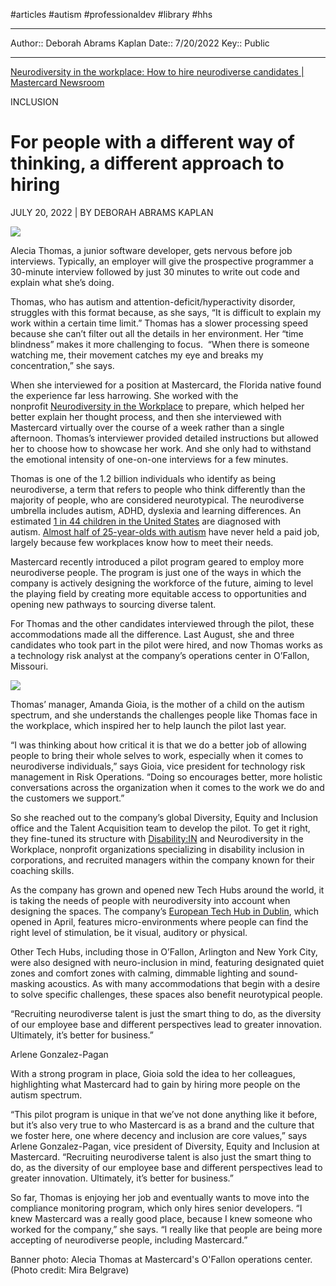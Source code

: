 #articles #autism #professionaldev #library #hhs 

---
Author:: Deborah Abrams Kaplan
Date:: 7/20/2022
Key:: Public

---


[Neurodiversity in the workplace: How to hire neurodiverse candidates | Mastercard Newsroom](https://www.mastercard.com/news/perspectives/2022/supporting-neurodiversity-in-the-workforce/?fbclid=IwAR1AqcsH7jeWRQHpQ2CR1JFQqukfoUCbTHA7WFxTyZo17_apcZUWRFtqhb8)

INCLUSION

# For people with a different way of thinking, a different approach to hiring

JULY 20, 2022 | BY DEBORAH ABRAMS KAPLAN

![](https://www.mastercard.com/news/media/lvrji5sv/alecia_banner.png?rnd=133027013379070000)

Alecia Thomas, a junior software developer, gets nervous before job interviews. Typically, an employer will give the prospective programmer a 30-minute interview followed by just 30 minutes to write out code and explain what she’s doing.  

Thomas, who has autism and attention-deficit/hyperactivity disorder, struggles with this format because, as she says, “It is difficult to explain my work within a certain time limit.” Thomas has a slower processing speed because she can’t filter out all the details in her environment. Her “time blindness” makes it more challenging to focus.  “When there is someone watching me, their movement catches my eye and breaks my concentration,” she says. 

When she interviewed for a position at Mastercard, the Florida native found the experience far less harrowing. She worked with the nonprofit [Neurodiversity in the Workplace](https://nitw.org/) to prepare, which helped her better explain her thought process, and then she interviewed with Mastercard virtually over the course of a week rather than a single afternoon. Thomas’s interviewer provided detailed instructions but allowed her to choose how to showcase her work. And she only had to withstand the emotional intensity of one-on-one interviews for a few minutes.  

Thomas is one of the 1.2 billion individuals who identify as being neurodiverse, a term that refers to people who think differently than the majority of people, who are considered neurotypical. The neurodiverse umbrella includes autism, ADHD, dyslexia and learning differences. An estimated [1 in 44 children in the United States](https://www.cdc.gov/ncbddd/autism/data.html) are diagnosed with autism. [Almost half of 25-year-olds with autism](https://www.autismspeaks.org/autism-statistics-asd) have never held a paid job, largely because few workplaces know how to meet their needs. 

Mastercard recently introduced a pilot program geared to employ more neurodiverse people. The program is just one of the ways in which the company is actively designing the workforce of the future, aiming to level the playing field by creating more equitable access to opportunities and opening new pathways to sourcing diverse talent.

For Thomas and the other candidates interviewed through the pilot, these accommodations made all the difference. Last August, she and three candidates who took part in the pilot were hired, and now Thomas works as a technology risk analyst at the company’s operations center in O’Fallon, Missouri. 

![](https://www.mastercard.com/news/media/4fjpuuxx/amanda_photo.png?width=400&height=400)

Thomas’ manager, Amanda Gioia, is the mother of a child on the autism spectrum, and she understands the challenges people like Thomas face in the workplace, which inspired her to help launch the pilot last year.

“I was thinking about how critical it is that we do a better job of allowing people to bring their whole selves to work, especially when it comes to neurodiverse individuals,” says Gioia, vice president for technology risk management in Risk Operations. “Doing so encourages better, more holistic conversations across the organization when it comes to the work we do and the customers we support.” 

So she reached out to the company’s global Diversity, Equity and Inclusion office and the Talent Acquisition team to develop the pilot. To get it right, they fine-tuned its structure with [Disability:IN](https://disabilityin.org/) and Neurodiversity in the Workplace, nonprofit organizations specializing in disability inclusion in corporations, and recruited managers within the company known for their coaching skills.  

As the company has grown and opened new Tech Hubs around the world, it is taking the needs of people with neurodiversity into account when designing the spaces. The company’s [European Tech Hub in Dublin](https://www.mastercard.com/news/europe/en/newsroom/press-releases/en/2022/april/mastercard-unveils-european-tech-hub-in-dublin-to-serve-as-innovation-engine-for-digital-commerce/), which opened in April, features micro-environments where people can find the right level of stimulation, be it visual, auditory or physical.

Other Tech Hubs, including those in O’Fallon, Arlington and New York City, were also designed with neuro-inclusion in mind, featuring designated quiet zones and comfort zones with calming, dimmable lighting and sound-masking acoustics. As with many accommodations that begin with a desire to solve specific challenges, these spaces also benefit neurotypical people.   
  

“Recruiting neurodiverse talent is just the smart thing to do, as the diversity of our employee base and different perspectives lead to greater innovation. Ultimately, it’s better for business.” 

Arlene Gonzalez-Pagan

With a strong program in place, Gioia sold the idea to her colleagues, highlighting what Mastercard had to gain by hiring more people on the autism spectrum. 

“This pilot program is unique in that we’ve not done anything like it before, but it’s also very true to who Mastercard is as a brand and the culture that we foster here, one where decency and inclusion are core values,” says Arlene Gonzalez-Pagan, vice president of Diversity, Equity and Inclusion at Mastercard. “Recruiting neurodiverse talent is also just the smart thing to do, as the diversity of our employee base and different perspectives lead to greater innovation. Ultimately, it’s better for business.” 

So far, Thomas is enjoying her job and eventually wants to move into the compliance monitoring program, which only hires senior developers. “I knew Mastercard was a really good place, because I knew someone who worked for the company,” she says. “I really like that people are being more accepting of neurodiverse people, including Mastercard.”   

  
Banner photo: Alecia Thomas at Mastercard's O'Fallon operations center. (Photo credit: Mira Belgrave)